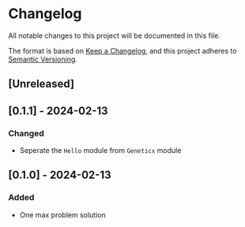 # Changelog

All notable changes to this project will be documented in this file.

The format is based on [Keep a Changelog](https://keepachangelog.com/en/1.1.0/),
and this project adheres to [Semantic Versioning](https://semver.org/spec/v2.0.0.html).

## [Unreleased]

## [0.1.1] - 2024-02-13

### Changed
- Seperate the `Hello` module from `Geneticx` module

## [0.1.0] - 2024-02-13

### Added
- One max problem solution
